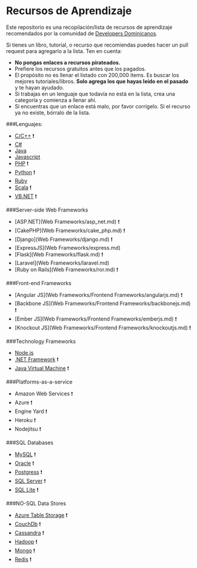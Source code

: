 Recursos de Aprendizaje
========

Este repositorio es una recopilación/lista de recursos de aprendizaje recomendados por la comunidad de [Developers Dominicanos](http://developers.do).

Si tienes un libro, tutorial, o recurso que recomiendas puedes hacer un pull request para agregarlo a la lista. Ten en cuenta:

* **No pongas enlaces a recursos pirateados.**
* Prefiere los recursos gratuitos antes que los pagados. 
* El propósito no es llenar el listado con 200,000 items. Es buscar los mejores tutoriales/libros. **Solo agrega los que hayas leído en el pasado** y te hayan ayudado. 
* Si trabajas en un lenguaje que todavía no está en la lista, crea una categoría y comienza a llenar ahí. 
* Si encuentras que un enlace está malo, por favor corrígelo. Si el recurso ya no existe, bórralo de la lista. 

###Lenguajes:

* [C/C++](Lenguajes/c_and_cpp.md) :heavy_exclamation_mark:
* [C#](Lenguajes/c_sharp.md)
* [Java](Lenguajes/java.md)
* [Javascript](Lenguajes/javascript.md)
* [PHP](Lenguajes/php.md) :heavy_exclamation_mark:
* [Python](Lenguajes/python.md) :heavy_exclamation_mark:
* [Ruby](Lenguajes/ruby.md)
* [Scala](Lenguajes/scala.md) :heavy_exclamation_mark:
* [VB.NET](Lenguajes/vb_net.md) :heavy_exclamation_mark:

###Server-side Web Frameworks
* [ASP.NET](Web Frameworks/asp_net.md) :heavy_exclamation_mark:
* [CakePHP](Web Frameworks/cake_php.md) :heavy_exclamation_mark:
* [Django](Web Frameworks/django.md) :heavy_exclamation_mark:
* [ExpressJS](Web Frameworks/express.md)
* [Flask](Web Frameworks/flask.md) :heavy_exclamation_mark:
* [Laravel](Web Frameworks/laravel.md)
* [Ruby on Rails](Web Frameworks/ror.md) :heavy_exclamation_mark:

###Front-end Frameworks
* [Angular JS](Web Frameworks/Frontend Frameworks/angularjs.md) :heavy_exclamation_mark:
* [Backbone JS](Web Frameworks/Frontend Frameworks/backbonejs.md) :heavy_exclamation_mark:
* [Ember JS](Web Frameworks/Frontend Frameworks/emberjs.md) :heavy_exclamation_mark:
* [Knockout JS](Web Frameworks/Frontend Frameworks/knockoutjs.md) :heavy_exclamation_mark:

###Technology Frameworks
* [Node.js](Frameworks/nodejs.md)
* [.NET Framework](Frameworks/dotnet_framework.md) :heavy_exclamation_mark:
* [Java Virtual Machine](Frameworks/jvm.md) :heavy_exclamation_mark: 

###Platforms-as-a-service
* Amazon Web Services :heavy_exclamation_mark:
* Azure :heavy_exclamation_mark:
* Engine Yard :heavy_exclamation_mark:
* Heroku :heavy_exclamation_mark:
* Nodejitsu :heavy_exclamation_mark:

###SQL Databases
* [MySQL](mysql.md) :heavy_exclamation_mark:
* [Oracle](oracle.md) :heavy_exclamation_mark:
* [Postgress](postgress) :heavy_exclamation_mark:
* [SQL Server](sql_server.md) :heavy_exclamation_mark:
* [SQL Lite](sql_lite.md) :heavy_exclamation_mark:

###NO-SQL Data Stores
* [Azure Table Storage](azure_table_storage.md) :heavy_exclamation_mark:
* [CouchDb](couchdb.md) :heavy_exclamation_mark:
* [Cassandra](cassandra.md) :heavy_exclamation_mark:
* [Hadoop](hadoop.md) :heavy_exclamation_mark:
* [Mongo](mongo.md) :heavy_exclamation_mark:
* [Redis](redis.md) :heavy_exclamation_mark:
